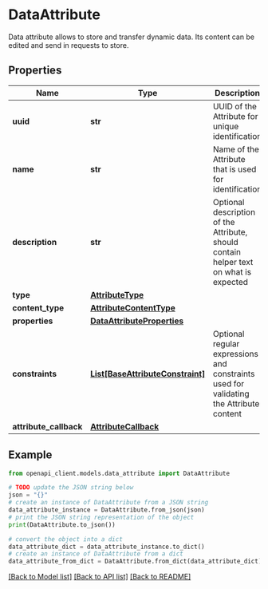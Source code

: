 # DataAttribute

Data attribute allows to store and transfer dynamic data. Its content can be edited and send in requests to store.

## Properties

Name | Type | Description | Notes
------------ | ------------- | ------------- | -------------
**uuid** | **str** | UUID of the Attribute for unique identification | 
**name** | **str** | Name of the Attribute that is used for identification | 
**description** | **str** | Optional description of the Attribute, should contain helper text on what is expected | [optional] 
**type** | [**AttributeType**](AttributeType.md) |  | 
**content_type** | [**AttributeContentType**](AttributeContentType.md) |  | 
**properties** | [**DataAttributeProperties**](DataAttributeProperties.md) |  | 
**constraints** | [**List[BaseAttributeConstraint]**](BaseAttributeConstraint.md) | Optional regular expressions and constraints used for validating the Attribute content | [optional] 
**attribute_callback** | [**AttributeCallback**](AttributeCallback.md) |  | [optional] 

## Example

```python
from openapi_client.models.data_attribute import DataAttribute

# TODO update the JSON string below
json = "{}"
# create an instance of DataAttribute from a JSON string
data_attribute_instance = DataAttribute.from_json(json)
# print the JSON string representation of the object
print(DataAttribute.to_json())

# convert the object into a dict
data_attribute_dict = data_attribute_instance.to_dict()
# create an instance of DataAttribute from a dict
data_attribute_from_dict = DataAttribute.from_dict(data_attribute_dict)
```
[[Back to Model list]](../README.md#documentation-for-models) [[Back to API list]](../README.md#documentation-for-api-endpoints) [[Back to README]](../README.md)


